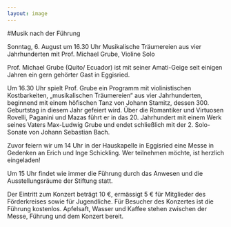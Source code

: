 ```yaml
---
layout: image
---
```


\#Musik nach der Führung

Sonntag, 6. August um 16.30 Uhr 
Musikalische Träumereien aus vier Jahrhunderten 
mit Prof. Michael Grube, Violine Solo

Prof. Michael Grube (Quito/ Ecuador) ist mit seiner Amati-Geige seit einigen Jahren ein gern gehörter Gast in Eggisried. 

Um 16.30 Uhr spielt Prof. Grube ein Programm mit violinistischen Kostbarkeiten, „musikalischen Träumereien“ aus vier Jahrhunderten, beginnend mit einem höfischen Tanz von Johann Stamitz, dessen 300. Geburtstag in diesem Jahr gefeiert wird. Über die Romantiker und Virtuosen Rovelli, Paganini und Mazas führt er in das 20. Jahrhundert mit einem Werk seines Vaters Max-Ludwig Grube und endet schließlich mit der 2. Solo-Sonate von Johann Sebastian Bach.

Zuvor feiern wir um 14 Uhr in der Hauskapelle in Eggisried eine Messe in Gedenken an Erich und Inge Schickling. Wer teilnehmen möchte, ist herzlich eingeladen! 

Um 15 Uhr findet wie immer die Führung durch das Anwesen und die Ausstellungsräume der Stiftung statt. 

Der Eintritt zum Konzert beträgt 10 €, ermässigt 5 € für Mitglieder des Förderkreises sowie für Jugendliche. Für Besucher des Konzertes ist die Führung kostenlos. Apfelsaft, Wasser und Kaffee stehen zwischen der Messe, Führung und dem Konzert bereit.
